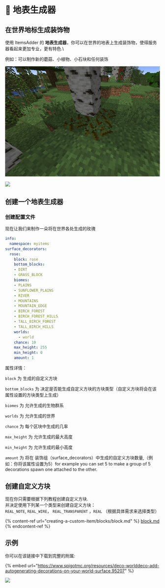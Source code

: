 # 🍄 地表生成器

## 在世界地标生成装饰物

使用 ItemsAdder 的 **地表生成器**，你可以在世界的地表上生成装饰物，使得服务器看起来更加专业，更有特色.\

例如：可以制作新的蘑菇、小植物、小石块和任何装饰

![](../../.gitbook/assets/leaves.png)

![](../../.gitbook/assets/desert\_rose.png)

## 创建一个地表生成器

### 创建配置文件

现在让我们来制作一朵将在世界各处生成的玫瑰

```yaml
info:
  namespace: myitems
surface_decorators:
  rose:
    block: rose
    bottom_blocks:
    - DIRT
    - GRASS_BLOCK
    biomes:
    - PLAINS
    - SUNFLOWER_PLAINS
    - RIVER
    - MOUNTAINS
    - MOUNTAIN_EDGE
    - BIRCH_FOREST
    - BIRCH_FOREST_HILLS
    - TALL_BIRCH_FOREST
    - TALL_BIRCH_HILLS
    worlds:
      - world
    chance: 10
    max_height: 255 
    min_height: 0
    amount: 1
```

属性详情：

`block` 为 生成的自定义方块

`bottom_blocks` 为 决定是否能生成自定义方块的方块类型（自定义方块将会在该属性设置的方块类型上生成）

`biomes` 为 允许生成的生物群系

`worlds` 为 允许生成的世界

`chance` 为 每个区块中生成的几率

`max_height` 为 允许生成的最大高度

`min_height` 为 允许生成的最小高度

`amount` 为 将在 装饰组（surface_decorators）中生成的自定义方块数量,（例如：你将该属性设置为5）for example you can set 5 to make a group of 5 decorations spawn one attached to the other.

## 创建自定义方块

现在你只需要根据下列教程创建自定义方块.\
并决定使用下列某一个类型来创建自定义方块： 
<br>`REAL_NOTE`, `REAL_WIRE`， `REAL_TRANSPARENT` ，`REAL` （根据具体需求来选择类型）

{% content-ref url="creating-a-custom-item/blocks/block.md" %}
[block.md](creating-a-custom-item/blocks/block.md)
{% endcontent-ref %}

## 示例

你可以在该链接中下载到完整的附属:

{% embed url="https://www.spigotmc.org/resources/deco-worlddeco-add-autogenerating-decorations-on-your-world-surface.95207" %}

![](../../.gitbook/assets/worlddeco\_ia.png)

